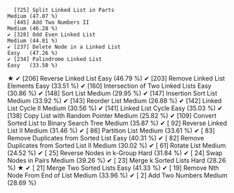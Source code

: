       [725] Split Linked List in Parts                                   Medium (47.07 %)
      [445] Add Two Numbers II                                           Medium (46.28 %)
    ✔ [328] Odd Even Linked List                                         Medium (44.81 %)
    ✔ [237] Delete Node in a Linked List                                 Easy   (47.26 %)
    ✔ [234] Palindrome Linked List                                       Easy   (33.50 %)
★   ✔ [206] Reverse Linked List                                          Easy   (46.79 %)
    ✔ [203] Remove Linked List Elements                                  Easy   (33.51 %)
    ✔ [160] Intersection of Two Linked Lists                             Easy   (30.86 %)
    ✔ [148] Sort List                                                    Medium (29.95 %)
    ✔ [147] Insertion Sort List                                          Medium (33.92 %)
    ✔ [143] Reorder List                                                 Medium (26.88 %)
    ✔ [142] Linked List Cycle II                                         Medium (30.56 %)
    ✔ [141] Linked List Cycle                                            Easy   (35.03 %)
    ✔ [138] Copy List with Random Pointer                                Medium (25.82 %)
    ✔ [109] Convert Sorted List to Binary Search Tree                    Medium (35.87 %)
    ✔ [ 92] Reverse Linked List II                                       Medium (31.46 %)
    ✔ [ 86] Partition List                                               Medium (33.61 %)
    ✔ [ 83] Remove Duplicates from Sorted List                           Easy   (40.31 %)
    ✔ [ 82] Remove Duplicates from Sorted List II                        Medium (30.02 %)
    ✔ [ 61] Rotate List                                                  Medium (24.52 %)
    ✔ [ 25] Reverse Nodes in k-Group                                     Hard   (31.84 %)
    ✔ [ 24] Swap Nodes in Pairs                                          Medium (39.26 %)
    ✔ [ 23] Merge k Sorted Lists                                         Hard   (28.26 %)
★   ✔ [ 21] Merge Two Sorted Lists                                       Easy   (41.33 %)
    ✔ [ 19] Remove Nth Node From End of List                             Medium (33.96 %)
    ✔ [  2] Add Two Numbers                                              Medium (28.69 %)

